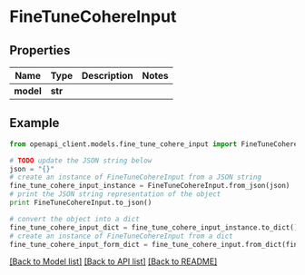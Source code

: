 # FineTuneCohereInput


## Properties

Name | Type | Description | Notes
------------ | ------------- | ------------- | -------------
**model** | **str** |  | 

## Example

```python
from openapi_client.models.fine_tune_cohere_input import FineTuneCohereInput

# TODO update the JSON string below
json = "{}"
# create an instance of FineTuneCohereInput from a JSON string
fine_tune_cohere_input_instance = FineTuneCohereInput.from_json(json)
# print the JSON string representation of the object
print FineTuneCohereInput.to_json()

# convert the object into a dict
fine_tune_cohere_input_dict = fine_tune_cohere_input_instance.to_dict()
# create an instance of FineTuneCohereInput from a dict
fine_tune_cohere_input_form_dict = fine_tune_cohere_input.from_dict(fine_tune_cohere_input_dict)
```
[[Back to Model list]](../README.md#documentation-for-models) [[Back to API list]](../README.md#documentation-for-api-endpoints) [[Back to README]](../README.md)


